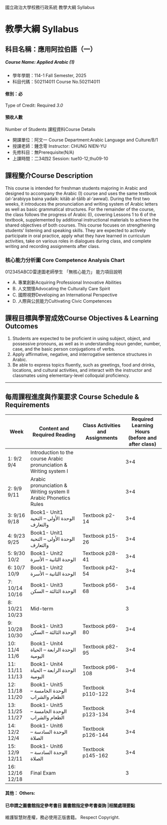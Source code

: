 國立政治大學校務行政系統 教學大綱 Syllabus
# 教學大綱 Syllabus
##  科目名稱：應用阿拉伯語（一）
#####  Course Name: Applied Arabic (1)
  * 學年學期：114-1 Fall Semester, 2025 
  * 科目代碼：502114011 Course No.502114011
#### 修別：必
Type of Credit: Required 
_3.0_
#### 預收人數
Number of Students
課程資料Course Details
  * 開課單位：阿文一 Course Department:Arabic Language and Culture/B/1 
  * 授課老師：鍾念雩 Instructor: CHUNG NIEN-YU 
  * 先修科目：無Prerequisite(N/A)
  * 上課時間：二34四2 Session: tue10-12,thu09-10
##  課程簡介Course Description
This course is intended for freshman students majoring in Arabic and designed to accompany the Arabic (I) course and uses the same textbook (al-‘arabiyya baina yadaik: kitāb al-ṭālib al-‘awwal). During the first two weeks, it introduces the pronunciation and writing system of Arabic letters as well as basic grammatical structures. For the remainder of the course, the class follows the progress of Arabic (I), covering Lessons 1 to 6 of the textbook, supplemented by additional instructional materials to achieve the shared objectives of both courses. This course focuses on strengthening students’ listening and speaking skills. They are expected to actively participate in oral practice, apply what they have learned in curriculum activities, take on various roles in dialogues during class, and complete writing and recording assignments after class.
###  核心能力分析圖 Core Competence Analysis Chart
012345ABCD雷達圖老師學生
「無核心能力」 
能力項目說明
  * A. 專業創新Acquiring Professional Innovative Abilities
  * B. 人文關懷Advocating the Culturally Care Spirit
  * C. 國際視野Developing an International Perspective 
  * D. 人際與公民能力Cultivating Civic Competences
##  課程目標與學習成效Course Objectives & Learning Outcomes 
  1. Students are expected to be proficient in using subject, object, and possessive pronouns, as well as in understanding noun gender, number, case, and the basic person conjugations of verbs.
  2. Apply affirmative, negative, and interrogative sentence structures in Arabic.
  3. Be able to express topics fluently, such as greetings, food and drinks, locations, and cultural activities, and interact with the instructor and classmates using elementary-level colloquial proficiency.
---  
##  每周課程進度與作業要求 Course Schedule & Requirements
Week |  Content and Required Reading |  Class Activities and Assignments |  Required Learning Hours (before and after class)  
---|---|---|---  
1: 9/2 9/4 |  Introduction to the course Arabic pronunciation & Writing system Ⅰ |  |  3+4  
2: 9/9 9/11 |  Arabic pronunciation & Writing system Ⅱ Arabic Phonetics Rules |  |  3+4  
3: 9/16 9/18 |  Book1- Unit1 الوحدة الأولى – التحية والتعارف |  Textbook p2-14 |  3+4  
4: 9/23 9/25 |  Book1- Unit1 الوحدة الأولى – التحية والتعارف |  Textbook p15-26 |  3+4  
5: 9/30 10/2 |  Book1- Unit2 الوحدة الثانية – الأسرة |  Textbook p28-41 |  3+4  
6: 10/7 10/9 |  Book1- Unit2 الوحدة الثانية – الأسرة |  Textbook p42-54 |  3+4  
7: 10/14 10/16 |  Book1- Unit3 الوحدة الثالثة – السكن |  Textbook p56-68 |  3+4  
8: 10/21 10/23 |  Mid-term |  |  3  
9: 10/28 10/30 |  Book1- Unit3 الوحدة الثالثة – السكن |  Textbook p69-80 |  3+4  
10: 11/4 11/6 |  Book1- Unit4 الوحدة الرابعة – الحياة اليومية |  Textbook p82-95 |  3+4  
11: 11/11 11/13 |  Book1- Unit4 الوحدة الرابعة – الحياة اليومية |  Textbook p96-108 |  3+4  
12: 11/18 11/20 |  Book1- Unit5 الوحدة الخامسة – الطعام والشراب |  Textbook p110-122 |  3+4  
13: 11/25 11/27 |  Book1- Unit5 الوحدة الخامسة – الطعام والشراب |  Textbook p123-134 |  3+4  
14: 12/2 12/4 |  Book1- Unit6 الوحدة السادسة – الصلاة |  Textbook p126-144 |  3+4  
15: 12/9 12/11 |  Book1- Unit6 الوحدة السادسة – الصلاة |  Textbook p145-162 |  3+4  
16: 12/16 12/18 |  Final Exam |  |  3  
####  其他： Others:
####  已申請之圖書館指定參考書目  圖書館指定參考書查詢 |相關處理要點
維護智慧財產權，務必使用正版書籍。 Respect Copyright.